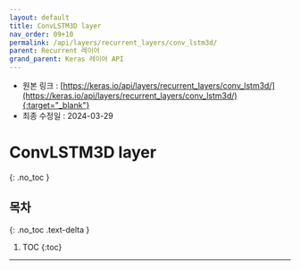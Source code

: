 ```yaml
---
layout: default
title: ConvLSTM3D layer
nav_order: 09+10
permalink: /api/layers/recurrent_layers/conv_lstm3d/
parent: Recurrent 레이어
grand_parent: Keras 레이어 API
---
```


* 원본 링크 : [https://keras.io/api/layers/recurrent_layers/conv_lstm3d/](https://keras.io/api/layers/recurrent_layers/conv_lstm3d/){:target="_blank"}
* 최종 수정일 : 2024-03-29

# ConvLSTM3D layer
{: .no_toc }

## 목차
{: .no_toc .text-delta }

1. TOC
{:toc}

---
